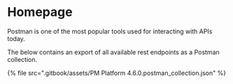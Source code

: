 # Homepage

Postman is one of the most popular tools used for interacting with APIs today.

The below contains an export of all available rest endpoints as a Postman collection.

{% file src=".gitbook/assets/PM Platform 4.6.0.postman_collection.json" %}
